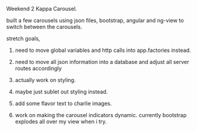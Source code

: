 Weekend 2 Kappa Carousel.

built a few carousels using json files, bootstrap, angular and ng-view to switch between the carousels.

stretch goals,

1. need to move global variables and http calls into app.factories instead.

2. need to move all json information into a database and adjust all server routes accordingly

3. actually work on styling.

4. maybe just sublet out styling instead.

5. add some flavor text to charlie images.

6. work on making the carousel indicators dynamic. currently bootstrap explodes all over my view when i try.


